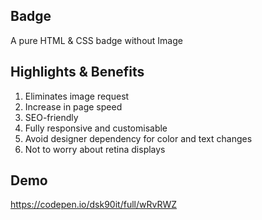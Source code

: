 ## Badge
A pure HTML &amp; CSS badge without Image

## Highlights & Benefits
1. Eliminates image request
2. Increase in page speed
3. SEO-friendly
4. Fully responsive and customisable
5. Avoid designer dependency for color and text changes
6. Not to worry about retina displays

## Demo
https://codepen.io/dsk90it/full/wRvRWZ
